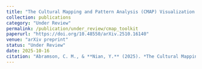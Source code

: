 ```yaml
---
title: "The Cultural Mapping and Pattern Analysis (CMAP) Visualization Toolkit: Open Source Text Analysis for Qualitative and Computational Social Science"
collection: publications
category: "Under Review"
permalink: /publication/under_review/cmap_toolkit
paperurl: "https://doi.org/10.48550/arXiv.2510.16140"
venue: "arXiv preprint"
status: "Under Review"
date: 2025-10-16
citation: "Abramson, C. M., & **Nian, Y.** (2025). *The Cultural Mapping and Pattern Analysis (CMAP) Visualization Toolkit: Open Source Text Analysis for Qualitative and Computational Social Science.* *arXiv preprint* [arXiv:2510.16140](https://doi.org/10.48550/arXiv.2510.16140)."
---
```

